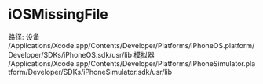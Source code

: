 # iOSMissingFile
路径:
设备
/Applications/Xcode.app/Contents/Developer/Platforms/iPhoneOS.platform/Developer/SDKs/iPhoneOS.sdk/usr/lib
模拟器
/Applications/Xcode.app/Contents/Developer/Platforms/iPhoneSimulator.platform/Developer/SDKs/iPhoneSimulator.sdk/usr/lib
